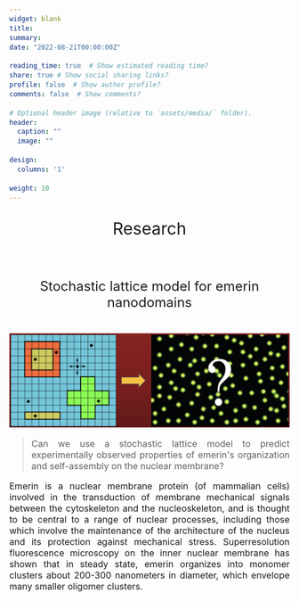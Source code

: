 ```yaml
---
widget: blank
title:
summary:
date: "2022-08-21T00:00:00Z"

reading_time: true  # Show estimated reading time?
share: true # Show social sharing links?
profile: false  # Show author profile?
comments: false  # Show comments?

# Optional header image (relative to `assets/media/` folder).
header:
  caption: ""
  image: ""

design:
  columns: '1'

weight: 10
---
```

<center><p style="font-size: 30px">Research</p></center><br>

<center><p style="font-size: 24px">Stochastic lattice model for emerin nanodomains</p></center><br>
<img src="StochasticLatticeModel_ProteinDomains.png">

> <p style="font-size: 16px" align="justify">Can we use a stochastic lattice model to predict experimentally observed properties of emerin's organization and self-assembly on the nuclear membrane?</p>

<p style="font-size: 16px" align="justify">Emerin is a nuclear membrane protein (of mammalian cells) involved in the transduction of membrane mechanical signals between the cytoskeleton and the nucleoskeleton, and is thought to be central to a range of nuclear processes, including those which involve the maintenance of the architecture of the nucleus and its protection against mechanical stress.  Superresolution fluorescence microscopy on the inner nuclear membrane has shown that in steady state, emerin organizes into monomer clusters about 200-300 nanometers in diameter, which envelope many smaller oligomer clusters.</p>
